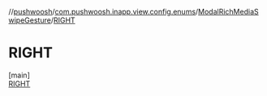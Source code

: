 //[pushwoosh](../../../../index.md)/[com.pushwoosh.inapp.view.config.enums](../../index.md)/[ModalRichMediaSwipeGesture](../index.md)/[RIGHT](index.md)

# RIGHT

[main]\
[RIGHT](index.md)
